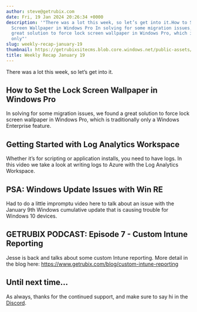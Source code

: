 ```yaml
---
author: steve@getrubix.com
date: Fri, 19 Jan 2024 20:26:34 +0000
description: '"There was a lot this week, so let’s get into it.How to Set the Lock
  Screen Wallpaper in Windows Pro In solving for some migration issues, we found a
  great solution to force lock screen wallpaper in Windows Pro, which is traditionally
  only"'
slug: weekly-recap-january-19
thumbnail: https://getrubixsitecms.blob.core.windows.net/public-assets/content/v1/logo512.png
title: Weekly Recap January 19
---
```


There was a lot this week, so let’s get into it.

How to Set the Lock Screen Wallpaper in Windows Pro
---------------------------------------------------

In solving for some migration issues, we found a great solution to force lock screen wallpaper in Windows Pro, which is traditionally only a Windows Enterprise feature.

Getting Started with Log Analytics Workspace
--------------------------------------------

Whether it’s for scripting or application installs, you need to have logs. In this video we take a look at writing logs to Azure with the Log Analytics Workspace.

PSA: Windows Update Issues with Win RE
--------------------------------------

Had to do a little impromptu video here to talk about an issue with the January 9th Windows cumulative update that is causing trouble for Windows 10 devices.

GETRUBIX PODCAST: Episode 7 - Custom Intune Reporting
-----------------------------------------------------

Jesse is back and talks about some custom Intune reporting. More detail in the blog here: https://www.getrubix.com/blog/custom-intune-reporting

Until next time…
----------------

As always, thanks for the continued support, and make sure to say hi in the [Discord](https://discord.gg/getrubix).